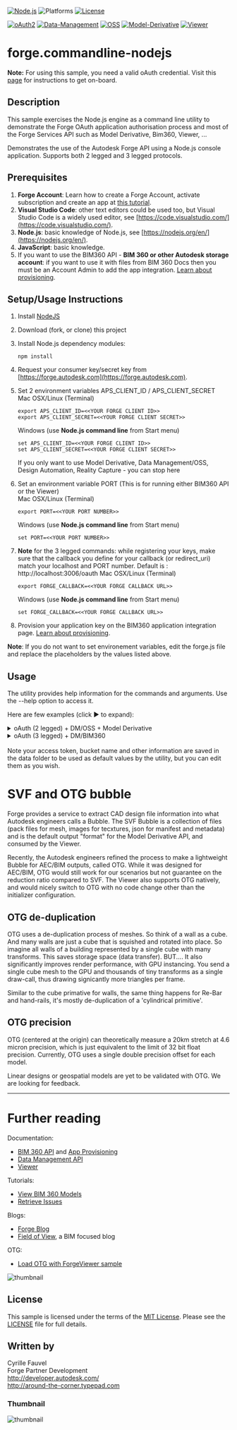 
[![Node.js](https://img.shields.io/badge/Node.js-10.16.0-blue.svg)](https://nodejs.org/)
![Platforms](https://img.shields.io/badge/platform-windows%20%7C%20osx%20%7C%20linux-lightgray.svg)
[![License](http://img.shields.io/:license-mit-blue.svg)](http://opensource.org/licenses/MIT)

[![oAuth2](https://img.shields.io/badge/oAuth2-v1-green.svg)](http://developer-autodesk.github.io/)
[![Data-Management](https://img.shields.io/badge/Data%20Management-v1-green.svg)](http://developer-autodesk.github.io/)
[![OSS](https://img.shields.io/badge/OSS-v2-green.svg)](http://developer-autodesk.github.io/)
[![Model-Derivative](https://img.shields.io/badge/Model%20Derivative-v2-green.svg)](http://developer-autodesk.github.io/)
[![Viewer](https://img.shields.io/badge/Forge%20Viewer-v7.3-green.svg)](http://developer-autodesk.github.io/)

# forge.commandline-nodejs

<b>Note:</b> For using this sample, you need a valid oAuth credential.
Visit this [page](https://forge.autodesk.com) for instructions to get on-board.


## Description

This sample exercises the Node.js engine as a command line utility to  demonstrate the Forge OAuth application authorisation process and most of the Forge Services API such as Model Derivative, Bim360, Viewer, ...

Demonstrates the use of the Autodesk Forge API using a Node.js console application. Supports both 2 legged and 3 legged protocols.

## Prerequisites

1. **Forge Account**: Learn how to create a Forge Account, activate subscription and create an app at [this tutorial](http://learnforge.autodesk.io/#/account/).
2. **Visual Studio Code**: other text editors could be used too, but Visual Studio Code is a widely used editor, see [https://code.visualstudio.com/](https://code.visualstudio.com/).
3. **Node.js**: basic knowledge of Node.js, see [https://nodejs.org/en/](https://nodejs.org/en/).
4. **JavaScript**: basic knowledge.
5. If you want to use the BIM360 API - **BIM 360 or other Autodesk storage account**: if you want to use it with files from BIM 360 Docs then you must be an Account Admin to add the app integration. [Learn about provisioning](https://forge.autodesk.com/blog/bim-360-docs-provisioning-forge-apps).

## Setup/Usage Instructions

  1. Install [NodeJS](https://nodejs.org)
  2. Download (fork, or clone) this project
  3. Install Node.js dependency modules:<br />
     ```
     npm install
     ```
  4. Request your consumer key/secret key from [https://forge.autodesk.com](https://forge.autodesk.com).
  5. Set 2 environment variables APS_CLIENT_ID / APS_CLIENT_SECRET<br />
  Mac OSX/Linux (Terminal)
     ```
     export APS_CLIENT_ID=<<YOUR FORGE CLIENT ID>>
     export APS_CLIENT_SECRET=<<YOUR FORGE CLIENT SECRET>>
     ```
     Windows (use <b>Node.js command line</b> from Start menu)
     ```
     set APS_CLIENT_ID=<<YOUR FORGE CLIENT ID>>
     set APS_CLIENT_SECRET=<<YOUR FORGE CLIENT SECRET>>
     ```

     If you only want to use Model Derivative, Data Management/OSS, Design Automation, Reality Capture - you can stop here

  6. Set an environment variable PORT (This is for running either BIM360 API or the Viewer)<br />
  Mac OSX/Linux (Terminal)
     ```
     export PORT=<<YOUR PORT NUMBER>>
     ```
     Windows (use <b>Node.js command line</b> from Start menu)
     ```
     set PORT=<<YOUR PORT NUMBER>>
     ```
  7. **Note** for the 3 legged commands: while registering your keys, make sure that the callback you define for your
     callback (or redirect_uri) match your localhost and PORT number.
     Default is : http://localhost:3006/oauth
  Mac OSX/Linux (Terminal)
     ```
     export FORGE_CALLBACK=<<YOUR FORGE CALLBACK URL>>
     ```
     Windows (use <b>Node.js command line</b> from Start menu)
     ```
     set FORGE_CALLBACK=<<YOUR FORGE CALLBACK URL>>
     ```
   8. Provision your application key on the BIM360 application integration page. [Learn about provisioning](https://forge.autodesk.com/blog/bim-360-docs-provisioning-forge-apps).

**Note**: If you do not want to set environement variables, edit the forge.js file and replace the placeholders by the values listed above.

## Usage

The utility provides help information for the commands and arguments. Use the --help option to access it.

Here are few examples (click &#9658; to expand):

<details>
   <summary>oAuth (2 legged) + DM/OSS + Model Derivative</summary>

   ```bash
   # Do authorization.
   node forge.js 2legged

   # Create a bucket. Bucket name must be lower case and valid characters.
   node forge.js buckets-new my_bucket_name

   # Upload a model.
   node forge.js objects-put Au.obj

   # Register the model to get it translated.
   node forge.js objects-translate Au.obj

   # Wait until the translation completes.
   # Translation is complete when it reaches 'success - 100%'
   node forge.js objects-progress Au.obj

   # Create an HTML page with your URN and a read-only access token to view the SVF.
   node forge.js html urn:adsk.objects:os.object:my_bucket_name/Au.obj ./bubbles/Au.obj.html

   # Create an HTML page with your URN and a read-only access token to view the OTG version.
   node forge.js html urn:adsk.objects:os.object:my_bucket_name/Au.obj ./bubbles/Au.obj.html --otg

   # Start local server and load the HTML page.
   open http://localhost:$PORT/Au.obj.html & http-server ./bubbles/
   ```

</details>

<details>
   <summary>oAuth (3 legged) + DM/BIM360</summary>

   ```bash
   # Do authorization/authentication.
   node forge.js 3legged auto

   # Get the list of Hubs.
   node forge.js hubs

   # Get the list of projects.
   node forge.js projects $hubid

   # Get the entire project data tree.
   node forge.js projects-tree $hubid $projectid -f

   # Refresh the access token
   node forge.js 3legged-refresh

   # Create an HTML page with your URN and a read-only access token to view the SVF.
   node forge.js html $versionid ./bubbles/output.html

   # Create an HTML page with your URN and a read-only access token to view the OTG version.
   node forge.js html $versionid ./bubbles/output.html --otg

   # Start local server and load the HTML page.
   open http://localhost:$PORT/Au.obj.html & http-server ./bubbles/
   ```

</details>

<br />
Note your access token, bucket name and other information are saved in the data folder to be used as default values by the utility, but you can
edit them as you wish.

# SVF and OTG bubble

Forge provides a service to extract CAD design file information into what Autodesk engineers calls a Bubble. The SVF Bubble is a collection of files (pack files for mesh, images for tecxtures, json for manifest and metadata) and is the default output "format" for the Model Derivative API, and consumed by the Viewer.

Recently, the Autodesk engineers refined the process to make a lightweight Bubble for AEC/BIM outputs, called OTG. While it was designed for AEC/BIM, OTG would still work for our scenarios but not guarantee on the reduction ratio compared to SVF. The Viewer also supports OTG natively, and would nicely switch to OTG with no code change other than the initializer configuration.

## OTG de-duplication

OTG uses a de-duplication process of meshes. So think of a wall as a cube. And many walls are just a cube that is squished and rotated into place. So imagine all walls of a building represented by a single cube with many transforms. This saves storage space (data transfer). BUT.... It also significantly improves render performance, with GPU instancing. You send a single cube mesh to the GPU and thousands of tiny transforms as a single draw-call, thus drawing signicantly more triangles per frame.

Similar to the cube primative for walls, the same thing happens for Re-Bar and hand-rails, it's mostly de-duplication of a 'cylindrical primitive'.

## OTG precision

OTG (centered at the origin) can theoretically measure a 20km stretch at 4.6 micron precision, which is just equivalent to the limit of 32 bit float precision. Currently, OTG uses a single double precision offset for each model.

Linear designs or geospatial models are yet to be validated with OTG. We are looking for feedback.

---

# Further reading

Documentation:

- [BIM 360 API](https://developer.autodesk.com/en/docs/bim360/v1/overview/) and [App Provisioning](https://forge.autodesk.com/blog/bim-360-docs-provisioning-forge-apps)
- [Data Management API](https://developer.autodesk.com/en/docs/data/v2/overview/)
- [Viewer](https://developer.autodesk.com/en/docs/viewer/v6)

Tutorials:

- [View BIM 360 Models](http://learnforge.autodesk.io/#/tutorials/viewhubmodels)
- [Retrieve Issues](https://developer.autodesk.com/en/docs/bim360/v1/tutorials/retrieve-issues)

Blogs:

- [Forge Blog](https://forge.autodesk.com/categories/bim-360-api)
- [Field of View](https://fieldofviewblog.wordpress.com/), a BIM focused blog

OTG:

* [Load OTG with ForgeViewer sample](https://github.com/wallabyway/OTG-client-sample)

![thumbnail](/thumbnail.png)

## License

This sample is licensed under the terms of the [MIT License](http://opensource.org/licenses/MIT).
Please see the [LICENSE](LICENSE) file for full details.

## Written by

Cyrille Fauvel <br />
Forge Partner Development <br />
http://developer.autodesk.com/ <br />
http://around-the-corner.typepad.com <br />


### Thumbnail
![thumbnail](img/thumbnail_default.png)
